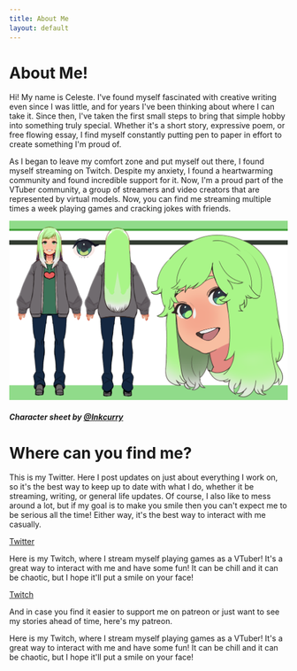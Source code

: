 ```yaml
---
title: About Me
layout: default
---
```

# About Me! #

Hi! My name is Celeste. I've found myself fascinated with creative writing even since I was little, and for years I've been thinking about where I can take it. Since then, I've taken the first small steps to bring that simple hobby into something truly special. Whether it's a short story, expressive poem, or free flowing essay, I find myself constantly putting pen to paper in effort to create something I'm proud of.

As I began to leave my comfort zone and put myself out there, I found myself streaming on Twitch. Despite my anxiety, I found a heartwarming community and found incredible support for it. Now, I'm a proud part of the VTuber community, a group of streamers and video creators that are represented by virtual models. Now, you can find me streaming multiple times a week playing games and cracking jokes with friends.

![Image](/assets/charsheet.png)

##### Character sheet by [@Inkcurry](https://twitter.com/Inkcurry)

# Where can you find me? #

This is my Twitter. Here I post updates on just about everything I work on, so it's the best way to keep up to date with what I do, whether it be streaming, writing, or general life updates. Of course, I also like to mess around a lot, but if my goal is to make you smile then you can't expect me to be serious all the time! Either way, it's the best way to interact with me casually.

[Twitter](https://twitter.com/celestestarlite)

Here is my Twitch, where I stream myself playing games as a VTuber! It's a great way to interact with me and have some fun! It can be chill and it can be chaotic, but I hope it'll put a smile on your face!

[Twitch](https://www.twitch.tv/celestestarlite)

And in case you find it easier to support me on patreon or just want to see my stories ahead of time, here's my patreon.

Here is my Twitch, where I stream myself playing games as a VTuber! It's a great way to interact with me and have some fun! It can be chill and it can be chaotic, but I hope it'll put a smile on your face!

